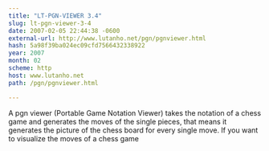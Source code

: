 ```yaml
---
title: "LT-PGN-VIEWER 3.4"
slug: lt-pgn-viewer-3-4
date: 2007-02-05 22:44:38 -0600
external-url: http://www.lutanho.net/pgn/pgnviewer.html
hash: 5a98f39ba024ec09cfd7566432338922
year: 2007
month: 02
scheme: http
host: www.lutanho.net
path: /pgn/pgnviewer.html

---
```


A pgn viewer (Portable Game Notation Viewer) takes the notation of a chess game and generates the moves of the single pieces, that means it generates the picture of the chess board for every single move. If you want to visualize the moves of a chess game
